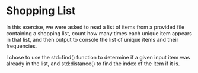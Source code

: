 # Shopping List

In this exercise, we were asked to read a list of items from a provided file containing a shopping list, count how many times each unique item appears in that list, and then output to console the list of unique items and their frequencies.

I chose to use the std::find() function to determine if a given input item was already in the list, and std:distance() to find the index of the item if it is.